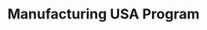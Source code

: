 ---
highlight: "false" 
title: "Manufacturing USA Program"
description: "National network created to secure U.S. global leadership in advanced manufacturing through large scale public-private collaboration on technology, supply chain and workforce development."
url-link: "http://www.manufacturingusa.com"
type: "HTML"
gov-only: "false"
is-external: "true"
publication-date: "January 01, 2021"
reading-time: "5"
resource-type: "Information Slick"
filter: "market-intelligence"
audience: "industry-all-businesses"
branded-offerings: "acquisition-policy-it-category"
---